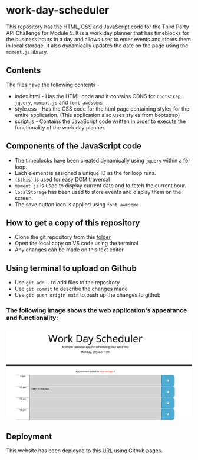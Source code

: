 # work-day-scheduler

This repository has the HTML, CSS and JavaScript code for the Third Party API Challenge for Module 5. It is a work day planner that has timeblocks for the business hours in a day and allows user to enter events and stores them in local storage. It also dynamically updates the date on the page using the `moment.js` library.

## Contents

The files have the following contents -

- index.html - Has the HTML code and it contains CDNS for `bootstrap`, `jquery`, `moment.js` and `font awesome`. 
- style.css - Has the CSS code for the html page containing styles for the entire application. (This application also uses styles from bootstrap)
- script.js - Contains the JavaScript code written in order to execute the functionality of the work day planner.

## Components of the JavaScript code

- The timeblocks have been created dynamically using `jquery` within a for loop.
- Each element is assigned a unique ID as the for loop runs.
- `($this)` is used for easy DOM traversal  
- `moment.js` is used to display current date and to fetch the current hour.
- `localStorage` has been used to store events and display them on the screen.
- The save button icon is applied using `font awesome`

## How to get a copy of this repository

- Clone the git repository from this [folder](https://github.com/rashida53/work-day-scheduler)
- Open the local copy on VS code using the terminal
- Any changes can be made on this text editor

## Using terminal to upload on Github

- Use `git add .` to add files to the repository
- Use `git commit` to describe the changes made
- Use `git push origin main` to push up the changes to github

### The following image shows the web application's appearance and functionality:

![screenshot](https://github.com/rashida53/work-day-scheduler/blob/main/work-day-scheduler.png?raw=true)

## Deployment

This website has been deployed to this [URL](https://rashida53.github.io/work-day-scheduler) using Github pages.
